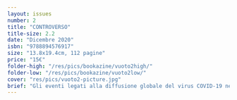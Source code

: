 ```yaml
---
layout: issues
number: 2
title: "CONTROVERSO"
title-size: 2.2
date: "Dicembre 2020"
isbn: "9788894576917"
size: "13.8x19.4cm, 112 pagine"
price: "15€"
folder-high: "/res/pics/bookazine/vuoto2high/"
folder-low: "/res/pics/bookazine/vuoto2low/"
cover: "res/pics/vuoto2-picture.jpg"
brief: "Gli eventi legati alla diffusione globale del virus COVID‐19 nella prima metà del 2020 hanno provocato, tra le altre cose, un’improvvisa ed esplosiva diffusione delle pratiche di intervento temporaneo / adattivo / reattivo sulla città. <br> VUOTO 2 // CONTROVERSO raccoglie contributi da architetti, artisti, ricercatori con l’obiettivo di aprire un dibattito su questi temi. Un dialogo che sarà sempre in continuo divenire, così come lo è la costruzione della città stessa."
---
```

